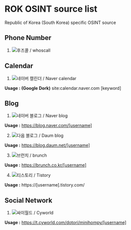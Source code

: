 # ROK OSINT source list
Republic of Korea (South Korea) specific OSINT source


Phone Number
---
1. ![후즈콜 / whoscall](https://global.whoscall.com/ko-KR/)


Calendar
---
1. ![네이버 캘린더 / Naver calendar](https://calendar.naver.com/)

**Usage : (Google Dork)**  site:calendar.naver.com [keyword]  

Blog
---
1. ![네이버 블로그 / Naver blog](https://blog.naver.com/)

**Usage :** https://blog.naver.com/[username]

2. ![다음 블로그 / Daum blog](https://blog.daum.net/)

**Usage :** https://blog.daum.net/[username]

3. ![브런치 / brunch](https://brunch.co.kr/)

**Usage :** https://brunch.co.kr/[username]

4. ![티스토리 / Tistory](https://tistory.com/)

**Usage :** https://[username].tistory.com/



Social Network
---
1. ![싸이월드 / Cyworld](https://t.cyworld.com/)

**Usage :** https://t.cyworld.com/dotori/minihompy/[username]
